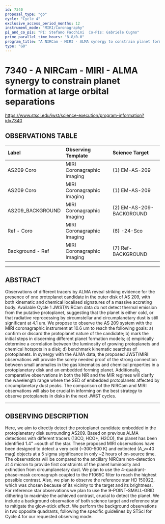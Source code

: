 ```yaml
---
id: 7340
proposal_type: "go"
cycle: "Cycle 4"
exclusive_access_period_months: 12
instrument_mode: "MIRI/Coronagraphy"
pi_and_co_pis: "PI: Stefano Facchini  Co-PIs: Gabriele Cugno"
prime_parallel_time_hours: "8.8/0.0"
program_title: "A NIRCam - MIRI - ALMA synergy to constrain planet formation at large orbital separations"
type: "GO"
---
```

# 7340 - A NIRCam - MIRI - ALMA synergy to constrain planet formation at large orbital separations
https://www.stsci.edu/jwst/science-execution/program-information?id=7340
## OBSERVATIONS TABLE
| Label              | Observing Template          | Science Target               |
| :----------------- | :-------------------------- | :--------------------------- |
| AS209 Coro         | MIRI Coronagraphic Imaging  | (1) EM-AS-209                |
| AS209 Coro         | MIRI Coronagraphic Imaging  | (1) EM-AS-209                |
| AS209_BACKGROUND   | MIRI Coronagraphic Imaging  | (2) EM-AS-209-BACKGROUND     |
| Ref - Coro         | MIRI Coronagraphic Imaging  | (6) -24-Sco                  |
| Background - Ref   | MIRI Coronagraphic Imaging  | (7) Ref-BACKGROUND           |

---

## ABSTRACT

Observations of different tracers by ALMA reveal striking evidence for the presence of one protoplanet candidate in the outer disk of AS 209, with both kinematic and chemical localised signatures of a massive accreting body. Available Cycle 1 JWST/NIRCam data do not detect thermal emission from the putative protoplanet, suggesting that the planet is either cold, or that radiative reprocessing by circumstellar and circumplanetary dust is still significant at 4.1 um. We propose to observe the AS 209 system with the MIRI coronagraphic instrument at 10.6 um to reach the following goals: a) confirm or discard the protoplanet nature of the candidate; b) mark the initial steps in discerning different planet formation models; c) empirically determine a correlation between the luminosity of growing protoplanets and chemical hotspots in a disk; d) benchmark kinematic searches of protoplanets. In synergy with the ALMA data, the proposed JWST/MIRI observations will provide the sorely needed proof of the strong connection between small anomalies in the gas kinematics and chemical properties in a protoplanetary disk and an embedded forming planet. Additionally, comparative observations in both the NIR and the MIR regimes will clarify the wavelength range where the SED of embedded protoplanets affected by circumplanetary dust peaks. The comparison of the NIRCam and MIRI observations will also be crucial in informing on the best strategy to observe protoplanets in disks in the next JWST cycles.

---

## OBSERVING DESCRIPTION

Here, we aim to directly detect the protoplanet candidate embedded in the protoplanetary disk surrounding AS209. Based on previous ALMA detections with different tracers (13CO, HCO+, H2CO), the planet has been identified 1.4" ~south of the star. These proposed MIRI observations have been designed to detect a very cold (~300-500 K) and extincted (A_v=40 mag) objects at a 5 sigma significance in only ~2 hours of on-source time. The observations will be compared to the ancillary NIRCam non-detection at 4 micron to provide first constraints of the planet luminosity and extinction from circumplanetary dust. We plan to use the 4-quadrant-phase-mask coronagraph coupled to the F1065C filter to reach the highest possible contrast. Also, we plan to observe the reference star HD 150922, which was chosen because of its vicinity to the target and its brightness. For reference star observations we plan to use the 9-POINT-SMALL-GRID dithering to maximize the achieved contrast, crucial to detect the planet. We include a background observation of both science target and reference star to mitigate the glow-stick effect. We perform the background observations in two opposite quadrants, following the specific guidelines by STScI for Cycle 4 for our requested observing mode.